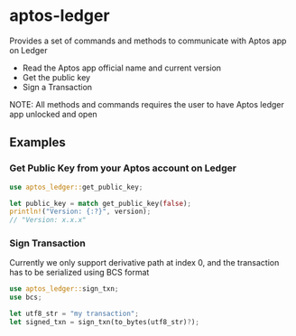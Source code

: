 # aptos-ledger

Provides a set of commands and methods to communicate with Aptos app on Ledger

- Read the Aptos app official name and current version
- Get the public key
- Sign a Transaction

NOTE: All methods and commands requires the user to have Aptos ledger app unlocked and open

## Examples

### Get Public Key from your Aptos account on Ledger

```rust
use aptos_ledger::get_public_key;

let public_key = match get_public_key(false);
println!("Version: {:?}", version);
// "Version: x.x.x"
```

### Sign Transaction

Currently we only support derivative path at index 0, and the transaction has to be serialized using BCS format

```rust
use aptos_ledger::sign_txn;
use bcs;

let utf8_str = "my transaction";
let signed_txn = sign_txn(to_bytes(utf8_str)?);
```
